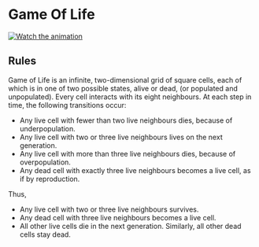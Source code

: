 # Game Of Life

[![Watch the animation](https://firebasestorage.googleapis.com/v0/b/lexi-tst.appspot.com/o/dynamic-chart.png?alt=media)](https://firebasestorage.googleapis.com/v0/b/lexi-tst.appspot.com/o/dynamic-chart.gif?alt=media)

## Rules
Game of Life is an infinite, two-dimensional grid of square cells, each of which is in one of two possible states, alive or dead, (or populated and unpopulated). Every cell interacts with its eight neighbours. At each step in time, the following transitions occur:
* Any live cell with fewer than two live neighbours dies, because of underpopulation.
* Any live cell with two or three live neighbours lives on the next generation.
* Any live cell with more than three live neighbours dies, because of overpopulation.
* Any dead cell with exactly three live neighbours becomes a live cell, as if by reproduction.

Thus,
* Any live cell with two or three live neighbours survives.
* Any dead cell with three live neighbours becomes a live cell.
* All other live cells die in the next generation. Similarly, all other dead cells stay dead.
